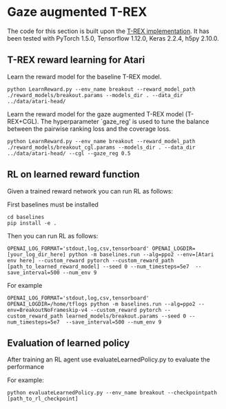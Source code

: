 # Gaze augmented T-REX #

The code for this section is built upon the [T-REX implementation](https://github.com/hiwonjoon/ICML2019-TREX). It has been tested with PyTorch 1.5.0, Tensorflow 1.12.0, Keras 2.2.4, h5py 2.10.0. 


## T-REX reward learning for Atari ##

Learn the reward model for the baseline T-REX model. 
```
python LearnReward.py --env_name breakout --reward_model_path ./reward_models/breakout.params --models_dir . --data_dir ../data/atari-head/
```

Learn the reward model for the gaze augmented T-REX model (T-REX+CGL). The hyperparameter `gaze_reg' is used to tune the balance between the pairwise ranking loss and the coverage loss.
```
python LearnReward.py --env_name breakout --reward_model_path ./reward_models/breakout_cgl.params --models_dir . --data_dir ../data/atari-head/ --cgl --gaze_reg 0.5
```


## RL on learned reward function ##

Given a trained reward network you can run RL as follows:

First baselines must be installed

```
cd baselines
pip install -e .
```

Then you can run RL as follows:

```
OPENAI_LOG_FORMAT='stdout,log,csv,tensorboard' OPENAI_LOGDIR=[your_log_dir_here] python -m baselines.run --alg=ppo2 --env=[Atari env here] --custom_reward pytorch --custom_reward_path [path_to_learned_reward_model] --seed 0 --num_timesteps=5e7  --save_interval=500 --num_env 9
```


For example

```
OPENAI_LOG_FORMAT='stdout,log,csv,tensorboard' OPENAI_LOGDIR=/home/tflogs python -m baselines.run --alg=ppo2 --env=BreakoutNoFrameskip-v4 --custom_reward pytorch --custom_reward_path learned_models/breakout.params --seed 0 --num_timesteps=5e7  --save_interval=500 --num_env 9
```



## Evaluation of learned policy ##

After training an RL agent use evaluateLearnedPolicy.py to evaluate the performance

For example:

```python evaluateLearnedPolicy.py --env_name breakout --checkpointpath [path_to_rl_checkpoint]```


